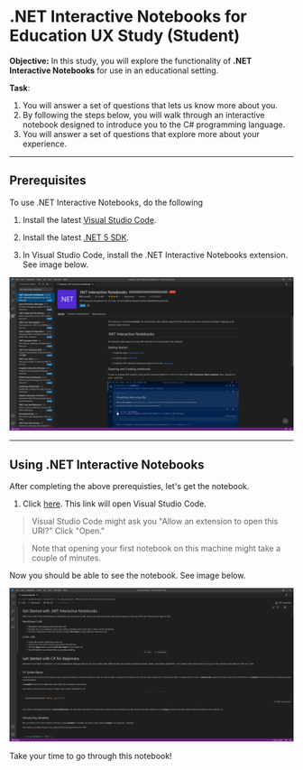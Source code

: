 # .NET Interactive Notebooks for Education UX Study (Student)
**Objective:** In this study, you will explore the functionality of **.NET Interactive Notebooks** for use in an educational setting. 

**Task**: 

1. You will answer a set of questions that lets us know more about you. 
2. By following the steps below, you will walk through an interactive notebook designed to introduce you to the C\# programming language.
3. You will answer a set of questions that explore more about your experience.

---

## Prerequisites

To use .NET Interactive Notebooks, do the following

1. Install the latest [Visual Studio Code](https://code.visualstudio.com/).

2. Install the latest [.NET 5 SDK](https://dotnet.microsoft.com/download/dotnet/5.0).

3. In Visual Studio Code, install the .NET Interactive Notebooks extension. See image below.

![Installing .Net Interactive Notebooks extension](../res/installingextension.PNG)

---

## Using .NET Interactive Notebooks

After completing the above prerequisties, let's get the notebook.

1. Click <a href="vscode://ms-dotnettools.dotnet-interactive-vscode/openNotebook?url=https://raw.githubusercontent.com/dotnet-interactive-learning/notebook-tasks/main/StudentTask/csharpGuide.dib">here</a>. This link will open Visual Studio Code. 

> Visual Studio Code might ask you "Allow an extension to open this URI?" Click "Open."

> Note that opening your first notebook on this machine might take a couple of minutes.

Now you should be able to see the notebook. See image below.

![Installing .Net Interactive Notebooks extension](../res/openedstudentnotebook.PNG)

Take your time to go through this notebook!
